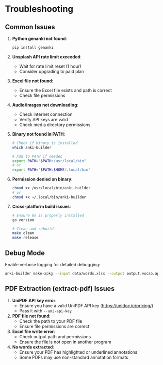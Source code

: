 # Troubleshooting

## Common Issues

1. **Python genanki not found**:
   ```bash
   pip install genanki
   ```

2. **Unsplash API rate limit exceeded**:
   - Wait for rate limit reset (1 hour)
   - Consider upgrading to paid plan

3. **Excel file not found**:
   - Ensure the Excel file exists and path is correct
   - Check file permissions

4. **Audio/images not downloading**:
   - Check internet connection
   - Verify API keys are valid
   - Check media directory permissions

5. **Binary not found in PATH**:
   ```bash
   # Check if binary is installed
   which anki-builder
   
   # Add to PATH if needed
   export PATH="$PATH:/usr/local/bin"
   # or
   export PATH="$PATH:$HOME/.local/bin"
   ```

6. **Permission denied on binary**:
   ```bash
   chmod +x /usr/local/bin/anki-builder
   # or
   chmod +x ~/.local/bin/anki-builder
   ```

7. **Cross-platform build issues**:
   ```bash
   # Ensure Go is properly installed
   go version
   
   # Clean and rebuild
   make clean
   make release
   ```

## Debug Mode

Enable verbose logging for detailed debugging:
```bash
anki-builder make-apkg --input data/words.xlsx --output output.vocab.apkg --unsplash YOUR_API_KEY --verbose
``` 

## PDF Extraction (extract-pdf) Issues

1. **UniPDF API key error**:
   - Ensure you have a valid UniPDF API key (https://unidoc.io/pricing/)
   - Pass it with `--uni-api-key`
2. **PDF file not found**:
   - Check the path to your PDF file
   - Ensure file permissions are correct
3. **Excel file write error**:
   - Check output path and permissions
   - Ensure the file is not open in another program
4. **No words extracted**:
   - Ensure your PDF has highlighted or underlined annotations
   - Some PDFs may use non-standard annotation formats 